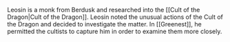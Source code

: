 
Leosin is a monk from Berdusk and researched into the [[Cult of the Dragon|Cult of the Dragon]]. 
Leosin noted the unusual actions of the Cult of the Dragon and decided to investigate the matter. In [[Greenest]], he permitted the cultists to capture him in order to examine them more closely.

